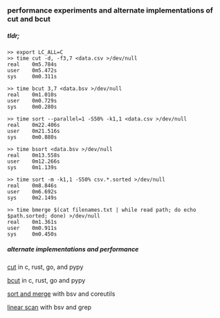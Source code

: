 ### performance experiments and alternate implementations of cut and bcut

##### tldr;

```
>> export LC_ALL=C
>> time cut -d, -f3,7 <data.csv >/dev/null
real    0m5.784s
user    0m5.472s
sys     0m0.311s
```

```
>> time bcut 3,7 <data.bsv >/dev/null
real    0m1.010s
user    0m0.729s
sys     0m0.280s
```

```
>> time sort --parallel=1 -S50% -k1,1 <data.csv >/dev/null
real    0m22.406s
user    0m21.516s
sys     0m0.880s
```

```
>> time bsort <data.bsv >/dev/null
real    0m13.558s
user    0m12.266s
sys     0m1.139s
```

```
>> time sort -m -k1,1 -S50% csv.*.sorted >/dev/null
real    0m8.846s
user    0m6.692s
sys     0m2.149s
```

```
>> time bmerge $(cat filenames.txt | while read path; do echo $path.sorted; done) >/dev/null
real    0m1.361s
user    0m0.911s
sys     0m0.450s
```

##### alternate implementations and performance

[cut](https://github.com/nathants/bsv/blob/master/experiments/cut/readme.md) in c, rust, go, and pypy

[bcut](https://github.com/nathants/bsv/blob/master/experiments/bcut/readme.md) in c, rust, go and pypy

[sort and merge](https://github.com/nathants/bsv/blob/master/experiments/cut/readme.md) with bsv and coreutils

[linear scan](https://github.com/nathants/bsv/blob/master/experiments/cut/readme.md) with bsv and grep
